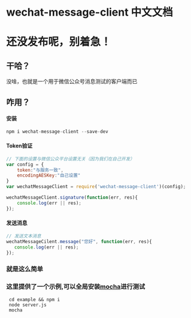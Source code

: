 # wechat-message-client 中文文档

# 还没发布呢，别着急！

## 干哈？
没啥，也就是一个用于微信公众号消息测试的客户端而已

## 咋用？

#### 安装

```javascript
npm i wechat-message-client --save-dev

```

#### Token验证

```javascript
// 下面的设置与微信公众平台设置无关（因为我们在自己开发）
var config = {
    token:"与服务一致",
    encodingAESKey:"自己设置"
}
var wechatMessageClient = require('wechat-message-client')(config);

wechatMessageClient.signature(function(err, res){
    console.log(err || res);
});
```

#### 发送消息

```javascript
// 发送文本消息
wechatMessageCilent.message("您好", function(err, res){
   console.log(err || res);
});
```
### 就是这么简单

### 这里提供了一个示例,可以全局安装[mocha](https://www.npmjs.com/package/mocha)进行测试
```
 cd example && npm i
 node server.js
 mocha
```


